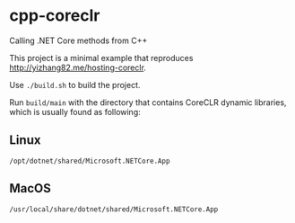 # cpp-coreclr

Calling .NET Core methods from C++

This project is a minimal example that reproduces <http://yizhang82.me/hosting-coreclr>.

Use `./build.sh` to build the project.

Run `build/main` with the directory that contains CoreCLR dynamic libraries, which is usually found as following:

## Linux

```text
/opt/dotnet/shared/Microsoft.NETCore.App
```

## MacOS

```text
/usr/local/share/dotnet/shared/Microsoft.NETCore.App
```
